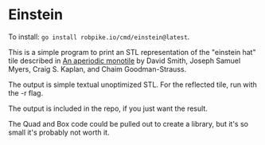 # Einstein

To install: `go install robpike.io/cmd/einstein@latest`.


This is a simple program to print an STL representation of the "einstein hat"
tile described in [An aperiodic monotile](https://arxiv.org/pdf/2303.10798.pdf) by
David Smith, Joseph Samuel Myers, Craig S. Kaplan, and Chaim Goodman-Strauss.

The output is simple textual unoptimized STL.
For the reflected tile, run with the -r flag.

The output is included in the repo, if you just want the result.

The Quad and Box code could be pulled out to create a library, but it's
so small it's probably not worth it.
